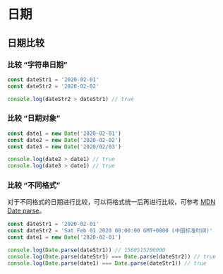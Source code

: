 # 日期

## 日期比较

### 比较 “字符串日期”

```js
const dateStr1 = '2020-02-01'
const dateStr2 = '2020-02-02'

console.log(dateStr2 > dateStr1) // true
```

### 比较 “日期对象”

```js
const date1 = new Date('2020-02-01')
const date2 = new Date('2020-02-02')
const date3 = new Date('2020/02/03')

console.log(date2 > date1) // true
console.log(date3 > date1) // true
```

### 比较 “不同格式”

对于不同格式的日期进行比较，可以将格式统一后再进行比较，可参考 [MDN Date parse](https://developer.mozilla.org/zh-CN/docs/Web/JavaScript/Reference/Global_Objects/Date/parse)。

```js
const dateStr1 = '2020-02-01'
const dateStr2 = 'Sat Feb 01 2020 08:00:00 GMT+0800 (中国标准时间)'
const date1 = new Date('2020-02-01')

console.log(Date.parse(dateStr1)) // 1580515200000
console.log(Date.parse(dateStr1) === Date.parse(dateStr2)) // true
console.log(Date.parse(date1) === Date.parse(dateStr1)) // true
```
